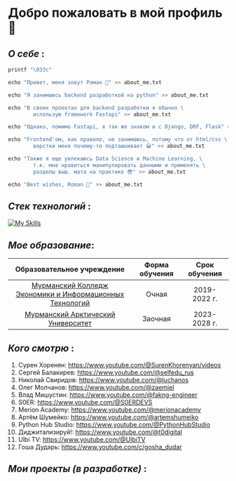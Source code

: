 
# **Добро пожаловать в мой профиль** 👻

## *О себе* :
```python
printf "\033c"

echo "Привет, меня зовут Роман 👾" >> about_me.txt

echo "Я занимаюсь backend разработкой на python" >> about_me.txt

echo "В своих проектах для backend разработки я обычно \
        использую framework Fastapi" >> about_me.txt

echo "Однако, помимо Fastapi, я так же знаком и с Django, DRF, Flask" >> about_me.txt

echo "Frontend'ом, как правило, не занимаюсь, потому что от html/css \
        верстки меня почему-то подташнивает 😀" >> about_me.txt

echo "Также я еще увлекаюсь Data Science и Machine Learning, \
        т.к. мне нравиться манипулировать данными и применять \
        разделы выш. мата на практике 😎" >> about_me.txt

echo "Best wishes, Roman 👋" >> about_me.txt
```

## *Стек технологий* :

[![My Skills](https://skillicons.dev/icons?i=py,django,fastapi,git,html,css,js,postgresql,redis,rabbitmq,docker,nginx,linux)]()

## *Мое образование*:

| Образовательное учреждение | Форма обучения | Срок обучения |
|:--------------------------:|:---------------:|:-------------:|
|[Мурманский Колледж Экономики и Информационных Технологий](https://mkeiit.ru/)| Очная | 2019-2022 г.|
| [Мурманский Арктический Университет](https://mauniver.ru/) |Заочная| 2023-2028 г.|

## *Кого смотрю* :

1. Сурен Хоренян: https://www.youtube.com/@SurenKhorenyan/videos
2. Сергей Балакирев: https://www.youtube.com/@selfedu_rus 
3. Николай Свиридов: https://www.youtube.com/@luchanos
4. Олег Молчанов: https://www.youtube.com/@zaemiel
5. Влад Мишустин: https://www.youtube.com/@fakng-engineer
6. S0ER: https://www.youtube.com/@S0ERDEVS
7. Merion Academy: https://www.youtube.com/@merionacademy
8. Артём Шумейко: https://www.youtube.com/@artemshumeiko
9. Python Hub Studio: https://www.youtube.com/@PythonHubStudio
10. Диджитализируй!: https://www.youtube.com/@t0digital
11. Ulbi TV: https://www.youtube.com/@UlbiTV
12. Гоша Дударь: https://www.youtube.com/c/gosha_dudar

## *Мои проекты (в разработке)* :
